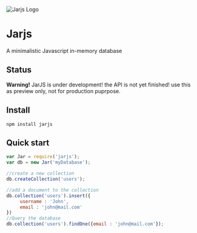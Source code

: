 ![Jarjs Logo](https://camo.githubusercontent.com/434818ccd1140bdb42053c8584d39e8ce81e1cf6/687474703a2f2f6935382e74696e797069632e636f6d2f323831767166612e6a7067)
# Jarjs
A minimalistic Javascript in-memory database
## Status
  **Warning!** JarJS is under development! the API is not yet finished! use this as preview only, not for production puprpose.
## Install

```
npm install jarjs
```

## Quick start

```javascript
var Jar = require('jarjs');
var db = new Jar('myDatabase');

//create a new collection
db.createCollection('users');

//add a document to the collection
db.collection('users').insert({
     username : 'John',
     email : 'john@mail.com'
})
//Query the database
db.collection('users').findOne({email : 'john@mail.com'});
```
